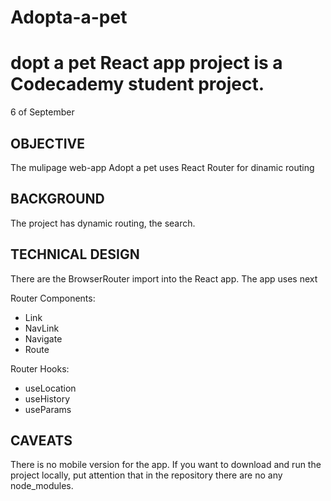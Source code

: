Adopta-a-pet
=======================

# dopt a pet React app project is a Codecademy student project. 
6 of September

## OBJECTIVE 
The mulipage web-app Adopt a pet uses React Router for dinamic routing

## BACKGROUND
 The project has dynamic routing, the search.

## TECHNICAL DESIGN 
There are the BrowserRouter import into the React app. 
The app uses next 

Router Components:
- Link
- NavLink
- Navigate
- Route

 Router Hooks:
 - useLocation
 - useHistory
 - useParams


 ## CAVEATS
  There is no mobile version for the app. If you want to download and run the project locally, put attention that in the repository there are no any node_modules.

